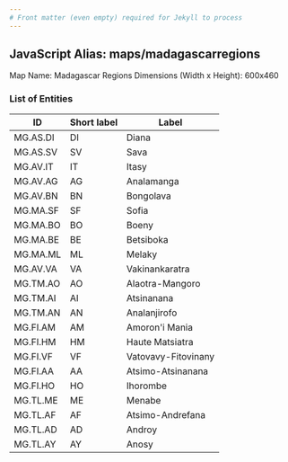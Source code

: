 ```yaml
---
# Front matter (even empty) required for Jekyll to process
---
```


## JavaScript Alias: maps/madagascarregions

Map Name: Madagascar Regions
Dimensions (Width x Height): 600x460

### List of Entities

ID | Short label | Label
---|---|---|
MG.AS.DI|DI|Diana
MG.AS.SV|SV|Sava
MG.AV.IT|IT|Itasy
MG.AV.AG|AG|Analamanga
MG.AV.BN|BN|Bongolava
MG.MA.SF|SF|Sofia
MG.MA.BO|BO|Boeny
MG.MA.BE|BE|Betsiboka
MG.MA.ML|ML|Melaky
MG.AV.VA|VA|Vakinankaratra
MG.TM.AO|AO|Alaotra-Mangoro
MG.TM.AI|AI|Atsinanana
MG.TM.AN|AN|Analanjirofo
MG.FI.AM|AM|Amoron\'i Mania
MG.FI.HM|HM|Haute Matsiatra
MG.FI.VF|VF|Vatovavy-Fitovinany
MG.FI.AA|AA|Atsimo-Atsinanana
MG.FI.HO|HO|Ihorombe
MG.TL.ME|ME|Menabe
MG.TL.AF|AF|Atsimo-Andrefana
MG.TL.AD|AD|Androy
MG.TL.AY|AY|Anosy
